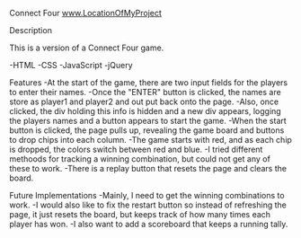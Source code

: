 Connect Four
www.LocationOfMyProject

Description

This is a version of a Connect Four game.

-HTML 
-CSS 
-JavaScript
-jQuery

Features
-At the start of the game, there are two input fields for the players to enter their names. 
-Once the "ENTER" button is clicked, the names are store as player1 and player2 and out put back onto the page. 
-Also, once clicked, the div holding this info is hidden and a new div appears, logging
the players names and a button appears to start the game.
-When the start button is clicked, the page pulls up, revealing the game board and buttons to drop chips into each column.
-The game starts with red, and as each chip is dropped, the colors switch between red and blue. 
-I tried different methoods for tracking a winning combination, but could not get any of these to work.
-There is a replay button that resets the page and clears the board. 

Future Implementations
-Mainly, I need to get the winning combinations to work.
-I would also like to fix the restart button so instead of refreshing the page, it just resets the board, but keeps track of how many times
each player has won.
-I also want to add a scoreboard that keeps a running tally. 

